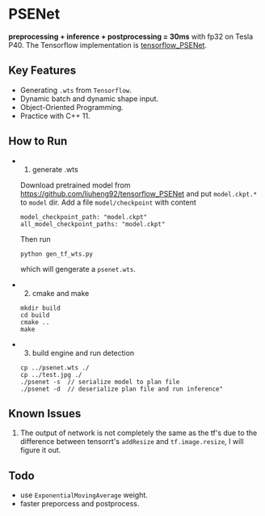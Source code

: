 # PSENet

**preprocessing + inference + postprocessing = 30ms** with fp32 on Tesla P40. 
The Tensorflow implementation is [tensorflow_PSENet](https://github.com/liuheng92/tensorflow_PSENet).

## Key Features
- Generating `.wts` from `Tensorflow`.
- Dynamic batch and dynamic shape input.
- Object-Oriented Programming.
- Practice with C++ 11.


<p align="center">

## How to Run

* 1. generate .wts

  Download pretrained model from https://github.com/liuheng92/tensorflow_PSENet
  and put `model.ckpt.*` to `model` dir. Add a file `model/checkpoint` with content
    ```
    model_checkpoint_path: "model.ckpt"
    all_model_checkpoint_paths: "model.ckpt"
    ```
    Then run

    ```
    python gen_tf_wts.py
    ```
    which will gengerate a `psenet.wts`.
* 2. cmake and make

  ```
  mkdir build
  cd build
  cmake ..
  make
  ```
* 3. build engine and run detection
  ```
  cp ../psenet.wts ./
  cp ../test.jpg ./
  ./psenet -s  // serialize model to plan file
  ./psenet -d  // deserialize plan file and run inference"
  ```

## Known Issues
1. The output of network is not completely the same as the tf's due to the difference between tensorrt's `addResize` and `tf.image.resize`, I will figure it out.

## Todo

* use `ExponentialMovingAverage` weight.
* faster preporcess and postprocess.